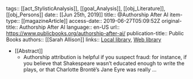 tags:: [[act_StylisticAnalysis]], [[goal_Analysis]], [[obj_Literature]], [[obj_Persons]]
date:: [[Jun 25th, 2019]]
title:: @Authorship After AI
item-type:: [[magazineArticle]]
access-date:: 2019-06-27T05:09:52Z
original-title:: Authorship After AI
language:: en-US
url:: https://www.publicbooks.org/authorship-after-ai/
publication-title:: Public Books
authors:: [[Sarah Allison]]
links:: [Local library](zotero://select/groups/2386895/items/XUZ6Y83Q), [Web library](https://www.zotero.org/groups/2386895/items/XUZ6Y83Q)

- [[Abstract]]
	- Authorship attribution is helpful if you suspect fraud: for instance, if you believe that Shakespeare wasn’t educated enough to write the plays, or that Charlotte Brontë’s Jane Eyre was really ...